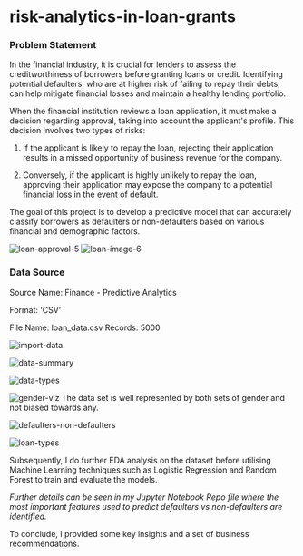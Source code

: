 # risk-analytics-in-loan-grants

### Problem Statement

In the financial industry, it is crucial for lenders to assess the creditworthiness of borrowers before granting loans or credit. Identifying potential defaulters, who are at higher risk of failing to repay their debts, can help mitigate financial losses and maintain a healthy lending portfolio.

When the financial institution reviews a loan application, it must make a decision regarding approval, taking into account the applicant's profile. This decision involves two types of risks:

1. If the applicant is likely to repay the loan, rejecting their application results in a missed opportunity of business revenue for the company.

2. Conversely, if the applicant is highly unlikely to repay the loan, approving their application may expose the company to a potential financial loss in the event of default.

The goal of this project is to develop a predictive model that can accurately classify borrowers as defaulters or non-defaulters based on various financial and demographic factors.

![loan-approval-5](https://github.com/irvincodes/risk-analytics-in-loan-grants/assets/119061206/a6571bc2-d0ca-46a4-8d74-23ab2bd4cbe3)
![loan-image-6](https://github.com/irvincodes/risk-analytics-in-loan-grants/assets/119061206/33085ab8-dfbe-41e7-9d77-04339650ec97)

### Data Source

Source Name: Finance - Predictive Analytics

Format: ‘CSV’

File Name: loan_data.csv Records: 5000

![import-data](https://github.com/irvincodes/risk-analytics-in-loan-grants/assets/119061206/af178ce7-962a-433a-9332-8605256e38f0)

![data-summary](https://github.com/irvincodes/risk-analytics-in-loan-grants/assets/119061206/7e527e07-7259-4930-97e8-1b87b7e28fb3)

![data-types](https://github.com/irvincodes/risk-analytics-in-loan-grants/assets/119061206/c3e2feb8-1f86-4290-9d60-fd70618b276a)

![gender-viz](https://github.com/irvincodes/risk-analytics-in-loan-grants/assets/119061206/7b4a145e-faed-465d-8893-d97aabef2974)
The data set is well represented by both sets of gender and not biased towards any.

![defaulters-non-defaulters](https://github.com/irvincodes/risk-analytics-in-loan-grants/assets/119061206/8633430c-8d38-4e49-b4ca-9192d08b3d05)

![loan-types](https://github.com/irvincodes/risk-analytics-in-loan-grants/assets/119061206/fa058fef-4f25-42be-b58d-57032cfde603)

Subsequently, I do further EDA analysis on the dataset before utilising Machine Learning techniques such as Logistic Regression and Random Forest to train and evaluate the models.

*Further details can be seen in my Jupyter Notebook Repo file where the most important features used to predict defaulters vs non-defaulters are identified.*

To conclude, I provided some key insights and a set of business recommendations.

